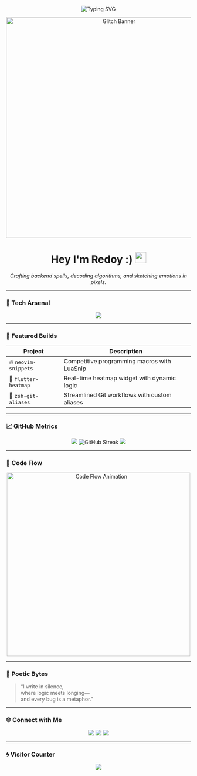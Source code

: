 

<!-- Typing animation -->
<p align="center">
  <img src="https://readme-typing-svg.demolab.com?font=JetBrains+Mono&size=22&pause=1000&color=00F7FF&center=true&vCenter=true&width=500&lines=A+Full+Stack+Developer;Competitive+Programming;Flutter+UI;A+learner+who's+still+learning" alt="Typing SVG" />
</p>

<!-- Glitchy banner -->
<p align="center">
  <img src="https://media2.giphy.com/media/v1.Y2lkPTZjMDliOTUyeHc3NzYwc3VjY2FmZGU3Z3E1dzB0emZzN2pobXI3ZnVqemNqMHNtbCZlcD12MV9pbnRlcm5hbF9naWZfYnlfaWQmY3Q9Zw/qgQUggAC3Pfv687qPC/giphy.gif" alt="Glitch Banner" width="600px" />
</p>

<h1 align="center">Hey I'm Redoy :) <img src="https://raw.githubusercontent.com/MartinHeinz/MartinHeinz/master/wave.gif" width="30px" /></h1>
<p align="center"><i>Crafting backend spells, decoding algorithms, and sketching emotions in pixels.</i></p>

<hr/>

### 🧠 Tech Arsenal
<p align="center">
  <img src="https://skillicons.dev/icons?i=c,cpp,java,dart,flutter,nodejs,express,firebase,neovim,linux,git" />
</p>

<hr/>

### 🧩 Featured Builds
| Project | Description |
|--------|-------------|
| 🔥 `neovim-snippets` | Competitive programming macros with LuaSnip |
| 📱 `flutter-heatmap` | Real-time heatmap widget with dynamic logic |
| 🧠 `zsh-git-aliases` | Streamlined Git workflows with custom aliases |

<hr/>

### 📈 GitHub Metrics
<p align="center">
  <img src="https://github-readme-stats.vercel.app/api?username=Redooyyy&show_icons=true&theme=transparent&hide_border=true" />
<!-- <img src="https://github-readme-streak-stats.herokuapp.com/?user=Redooyyy&theme=transparent&hide_border=true" didn't render that's why commented out/> -->
  <img src="https://github-readme-streak-stats-salesp07.vercel.app/?user=Redooyyy&theme=transparent&hide_border=true" alt="GitHub Streak" />
  <img src="https://github-readme-stats.vercel.app/api/top-langs/?username=Redooyyy&layout=compact&theme=transparent&hide_border=true" />
</p>

<hr/>

### 🧬 Code Flow
<p align="center">
  <img src="https://media2.giphy.com/media/v1.Y2lkPTZjMDliOTUyN2t2Z2xtcjA0Nng4cXk0cGxwd2lsNmRxOXdlNnp0NDJoZ2tqaXRoeSZlcD12MV9pbnRlcm5hbF9naWZfYnlfaWQmY3Q9Zw/78XCFBGOlS6keY1Bil/giphy.gif" alt="Code Flow Animation" alt = "" width="500px" />
</p>

<hr/>

### 📝 Poetic Bytes
> “I write in silence,  
> where logic meets longing—  
> and every bug is a metaphor.”

<hr/>

### 🌐 Connect with Me
<p align="center">
  <a href="https://www.linkedin.com/in/Redooyyy"><img src="https://img.shields.io/badge/LinkedIn-0A66C2?logo=linkedin&logoColor=white&style=for-the-badge" /></a>
  <a href="https://www.facebook.com/Redooyyy"><img src="https://img.shields.io/badge/Facebook-1877F2?logo=facebook&logoColor=white&style=for-the-badge" /></a>
  <a href="https://discordapp.com/users/Redooyyy"><img src="https://img.shields.io/badge/Discord-5865F2?logo=discord&logoColor=white&style=for-the-badge" /></a>
</p>

<hr/>

### 🌀 Visitor Counter
<p align="center">
  <img src="https://komarev.com/ghpvc/?username=Redooyyy&label=Visitors&color=00F7FF&style=flat-square" />
</p>
